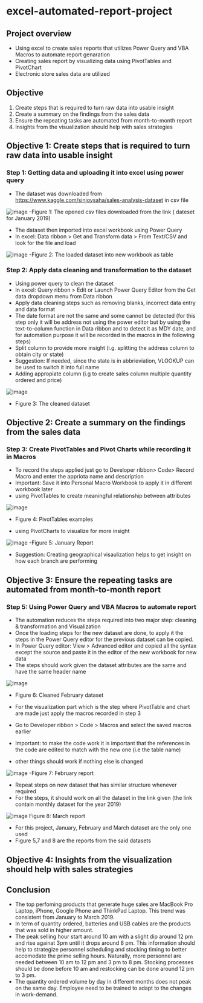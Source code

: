 # excel-automated-report-project
## Project overview
- Using excel to create sales reports that utilizes Power Query and VBA Macros to automate report genaration
- Creating sales report by visualizing data using PivotTables and PivotChart
- Electronic store sales data are utilized
## Objective
1. Create steps that is required to turn raw data into usable insight
2. Create a summary on the findings from the sales data
3. Ensure the repeating tasks are automated from month-to-month report
4. Insights from the visualization should help with sales strategies

## Objective 1: Create steps that is required to turn raw data into usable insight
### Step 1: Getting data and uploading it into excel using power query
- The dataset was downloaded from https://www.kaggle.com/sinjoysaha/sales-analysis-dataset in csv file 

![image](https://user-images.githubusercontent.com/53467152/155058763-58a6c049-26a8-4a1a-895a-1ec6f4fb2b63.png)
-Figure 1: The opened csv files downloaded from the link ( dateset for January 2019)

- The dataset then imported into excel workbook using Power Query
- In excel: Data ribbon > Get and Transform data > From Text/CSV and look for the file and load 

![image](https://user-images.githubusercontent.com/53467152/155058918-a9c0dc70-89ef-4bc0-9bb9-a7dc6b420acc.png)
-Figure 2: The loaded dataset into new workbook as table

### Step 2: Apply data cleaning and transformation to the dataset
- Using power query to clean the dataset
- In excel: Query ribbon > Edit or Launch Power Query Editor from the Get data dropdown menu from Data ribbon
- Apply data cleaning steps such as removing blanks, incorrect data entry and data format
- The date format are not the same and some cannot be detected (for this step only it will be address not using the power editor but by using the text-to-column function in Data ribbon and to detect it as MDY date, and for automation purpose it will be recorded in the macros in the following steps)
- Split column to provide more insight (i.g. splitting the address column to obtain city or state)
- Suggestion: If needed, since the state is in abbrieviation, VLOOKUP can be used to switch it into full name
- Adding appropiate column (i.g to create sales column multiple quantity ordered and price)

![image](https://user-images.githubusercontent.com/53467152/155060294-9fadbed0-8096-470e-9ce2-e0449374a978.png)
- Figure 3: The cleaned dataset
## Objective 2: Create a summary on the findings from the sales data
### Step 3: Create PivotTables and Pivot Charts while recording it in Macros
- To record the steps applied just go to Developer ribbon> Code> Record Macro and enter the appriota name and description
- Important: Save it into Personal Macro Workbook to apply it in different workbook later
- using PivotTables to create meaningful relationship between attributes

![image](https://user-images.githubusercontent.com/53467152/155061781-9d354109-3ce6-49d8-811c-e4faf89afd22.png)
- Figure 4: PivotTables examples

- using PivotCharts to visualize for more insight

![image](https://user-images.githubusercontent.com/53467152/155063290-795bae97-c6d1-45b3-804b-dd39df3f7b24.png)
-Figure 5: January Report

- Suggestion: Creating geographical visaulization helps to get insight on how each branch are performing

## Objective 3:  Ensure the repeating tasks are automated from month-to-month report
### Step 5: Using Power Query and VBA Macros to automate report
- The automation reduces the steps required into two major step: cleaning & transformation and Visualization
- Once the loading steps for the new dataset are done, to apply it the steps in the Power Query editor for the previous dataset can be copied.
- In Power Query editor: View > Advanced editor and copied all the syntax except the source and paste it in the editor of the new workbook for new data
- The steps should work given the dataset attributes are the same and have the same header name


![image](https://user-images.githubusercontent.com/53467152/155064999-a7c1cb3e-bfdd-4862-ac51-7ce3e05ee9e7.png)
- Figure 6: Cleaned February dataset

- For the visualization part which is the step where PivotTable and chart are made just apply the macros recorded in step 3
- Go to Developer ribbon > Code > Macros and select the saved macros earlier
- Important: to make the code work it is important that the references in the code are edited to match with the new one (i.e the table name)
- other things should work if nothing else is changed

![image](https://user-images.githubusercontent.com/53467152/155065868-1d9f9b1f-1027-4557-aa37-53c65265666c.png)
-Figure 7: February report

- Repeat steps on new dataset that has similar structure whenever required
- For the steps, it should work on all the dataset in the link given (the link contain monthly dataset for the year 2019)

![image](https://user-images.githubusercontent.com/53467152/155068378-d2d26d60-84f8-450a-b587-3296684788ce.png)
Figure 8: March report

- For this project, January, February and March dataset are the only one used
- Figure 5,7 and 8 are the reports from the said datasets

## Objective 4: Insights from the visualization should help with sales strategies
## Conclusion
- The top perfoming products that generate huge sales are MacBook Pro Laptop, iPhone, Google Phone and ThinkPad Laptop. This trend was consistent from January to March 2019.
- In term of quantity ordered, batteries and USB cables are the products that was sold in higher amount.
- The peak selling hour start around 10 am with a slight dip around 12 pm and rise againat 3pm  until it drops around 8 pm. This information should help to strategize personnel scheduling and stocking timing to better accomodate the prime selling hours. Naturally, more personnel are needed between 10 am to 12 pm and 3 pm to 8 pm. Stocking processes should be done before 10 am and restocking can be done around 12 pm to 3 pm.
- The quantity ordered volume by day in different months does not peak on the same day. Employee need to be trained to adapt to the changes in work-demand.



